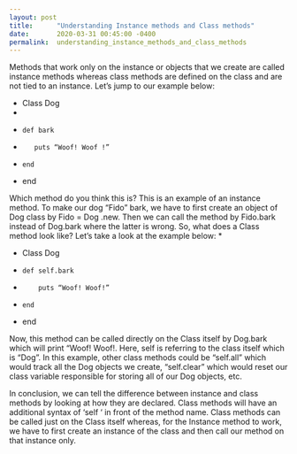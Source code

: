 ```yaml
---
layout: post
title:      "Understanding Instance methods and Class methods"
date:       2020-03-31 00:45:00 -0400
permalink:  understanding_instance_methods_and_class_methods
---
```




Methods that work only on the instance or objects that we create are called instance methods whereas class methods are defined on the class and are not tied to an instance.
Let’s jump to our example below:

* Class Dog
* 
*     def bark
*        puts “Woof! Woof !”
*     end  
* end

Which method do you think this is? This is an example of an instance method. To make our dog “Fido” bark, we have to first create an object of Dog class by Fido = Dog .new. Then we can call the method by Fido.bark instead of Dog.bark where the latter is wrong.
So, what does a Class method look like? Let’s take a look at the example below:
* 
* Class Dog
*     def self.bark
*         puts “Woof! Woof!”
*     end
* end

Now, this method can be called directly on the Class itself by Dog.bark which will print “Woof! Woof!. Here, self is referring to the class itself which is “Dog”. In this example, other class methods could be “self.all” which would track all the Dog objects we create, “self.clear” which would reset our class variable responsible for storing all of our Dog objects, etc.

In conclusion, we can tell the difference between instance and class methods by looking at how they are declared. Class methods will have an additional syntax of ‘self ‘ in front of the method name. Class methods can be called just on the Class itself whereas, for the Instance method to work, we have to first create an instance of the class and then call our method on that instance only.
